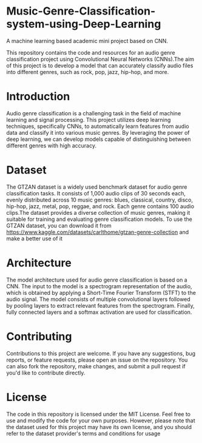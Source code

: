 # Music-Genre-Classification-system-using-Deep-Learning
A machine learning based academic mini project based on CNN.

This repository contains the code and resources for an audio genre classification project using Convolutional Neural Networks (CNNs).The aim of this project is to develop a model that can accurately classify audio files into different genres, such as rock, pop, jazz, hip-hop, and more.

# Introduction
Audio genre classification is a challenging task in the field of machine learning and signal processing. This project utilizes deep learning techniques, specifically CNNs, to automatically learn features from audio data and classify it into various music genres. By leveraging the power of deep learning, we can develop models capable of distinguishing between different genres with high accuracy.

# Dataset
The GTZAN dataset is a widely used benchmark dataset for audio genre classification tasks. It consists of 1,000 audio clips of 30 seconds each, evenly distributed across 10 music genres: blues, classical, country, disco, hip-hop, jazz, metal, pop, reggae, and rock. Each genre contains 100 audio clips.The dataset provides a diverse collection of music genres, making it suitable for training and evaluating genre classification models.
To use the GTZAN dataset, you can download it from https://www.kaggle.com/datasets/carlthome/gtzan-genre-collection and make a better use of it 

# Architecture
The model architecture used for audio genre classification is based on a CNN. The input to the model is a spectrogram representation of the audio, which is obtained by applying a Short-Time Fourier Transform (STFT) to the audio signal. The model consists of multiple convolutional layers followed by pooling layers to extract relevant features from the spectrogram. Finally, fully connected layers and a softmax activation are used for classification.

# Contributing
Contributions to this project are welcome. If you have any suggestions, bug reports, or feature requests, please open an issue on the repository. You can also fork the repository, make changes, and submit a pull request if you'd like to contribute directly.

# License 
The code in this repository is licensed under the MIT License. Feel free to use and modify the code for your own purposes. However, please note that the dataset used for this project may have its own license, and you should refer to the dataset provider's terms and conditions for usage
